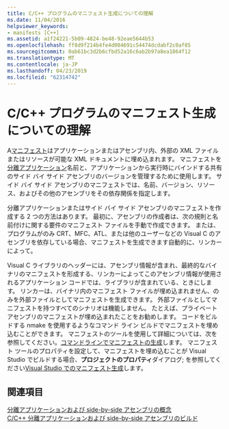 ```yaml
---
title: C/C++ プログラムのマニフェスト生成についての理解
ms.date: 11/04/2016
helpviewer_keywords:
- manifests [C++]
ms.assetid: a1f24221-5b09-4824-be48-92eae5644b53
ms.openlocfilehash: ff8d9f214b4fe4d004691c54474dcdabf2c0af85
ms.sourcegitcommit: 0ab61bc3d2b6cfbd52a16c6ab2b97a8ea1864f12
ms.translationtype: MT
ms.contentlocale: ja-JP
ms.lasthandoff: 04/23/2019
ms.locfileid: "62314742"
---
```

# <a name="understanding-manifest-generation-for-cc-programs"></a>C/C++ プログラムのマニフェスト生成についての理解

A[マニフェスト](/windows/desktop/sbscs/manifests)はアプリケーションまたはアセンブリ内、外部の XML ファイルまたはリソースが可能な XML ドキュメントに埋め込まれます。 マニフェストを[分離アプリケーション](/windows/desktop/SbsCs/isolated-applications)名前と、アプリケーションから実行時にバインドする共有のサイド バイ サイド アセンブリのバージョンを管理するために使用します。 サイド バイ サイド アセンブリのマニフェストでは、名前、バージョン、リソース、およびその他のアセンブリをその依存関係を指定します。

分離アプリケーションまたはサイド バイ サイド アセンブリのマニフェストを作成する 2 つの方法はあります。 最初に、アセンブリの作成者は、次の規則と名前付けに関する要件のマニフェスト ファイルを手動で作成できます。 または、プログラムがのみ CRT、MFC、ATL、または他のユーザーなどの Visual C のアセンブリを依存している場合、マニフェストを生成できます自動的に、リンカーによって。

Visual C ライブラリのヘッダーには、アセンブリ情報が含まれ、最終的なバイナリのマニフェストを形成する、リンカーによってこのアセンブリ情報が使用されるアプリケーション コードでは、ライブラリが含まれている、ときにします。 リンカーは、バイナリ内のマニフェスト ファイルが埋め込まれません、のみを外部ファイルとしてマニフェストを生成できます。 外部ファイルとしてマニフェストを持つすべてのシナリオは機能しません。 たとえば、プライベート アセンブリのマニフェストが埋め込まれたことをお勧めします。 コードをビルドする nmake を使用するようなコマンド ライン ビルドでマニフェストを埋め込むことができます。 マニフェストのツールを使用して詳細については、次を参照してください。[コマンドラインでマニフェストの生成](manifest-generation-at-the-command-line.md)します。 マニフェスト ツールのプロパティを設定して、マニフェストを埋め込むことが Visual Studio でビルドする場合、**プロジェクトのプロパティ**ダイアログ; を参照してください[Visual Studio でのマニフェスト生成](manifest-generation-in-visual-studio.md)します。

## <a name="see-also"></a>関連項目

[分離アプリケーションおよび side-by-side アセンブリの概念](concepts-of-isolated-applications-and-side-by-side-assemblies.md)<br/>
[C/C++ 分離アプリケーションおよび side-by-side アセンブリのビルド](building-c-cpp-isolated-applications-and-side-by-side-assemblies.md)
